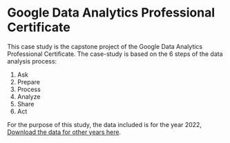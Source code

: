 # Google Data Analytics Professional Certificate

This case study is the capstone project of the Google Data Analytics Professional Certificate. The case-study is based on the 6 steps of the data analysis process:
1. Ask
2. Prepare
3. Process
4. Analyze
5. Share
6. Act

For the purpose of this study, the data included is for the year 2022, [Download the data for other years here](https://divvy-tripdata.s3.amazonaws.com/index.html).

